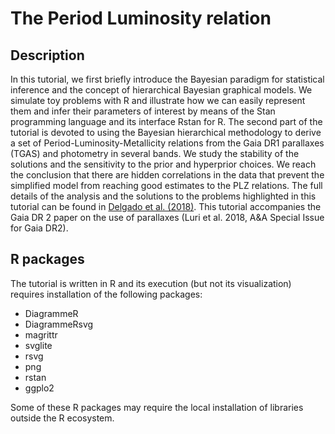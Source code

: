 # The Period Luminosity relation

## Description

In this tutorial, we first briefly introduce the Bayesian paradigm for
statistical inference and the concept of hierarchical Bayesian
graphical models. We simulate toy problems with R and illustrate how
we can easily represent them and infer their parameters of interest by
means of the Stan programming language and its interface Rstan for
R. The second part of the tutorial is devoted to using the Bayesian
hierarchical methodology to derive a set of
Period-Luminosity-Metallicity relations from the Gaia DR1 parallaxes
(TGAS) and photometry in several bands. We study the stability of the
solutions and the sensitivity to the prior and hyperprior choices. We
reach the conclusion that there are hidden correlations in the data
that prevent the simplified model from reaching good estimates to the
PLZ relations. The full details of the analysis and the solutions to
the problems highlighted in this tutorial can be found in [Delgado et
al. (2018)](http://adsabs.harvard.edu/abs/2018arXiv180301162D). This
tutorial accompanies the Gaia DR 2 paper on the use of parallaxes
(Luri et al. 2018, A&A Special Issue for Gaia DR2).

## R packages 

The tutorial is written in R and its execution (but not its
visualization) requires installation of the following packages:

* DiagrammeR
* DiagrammeRsvg
* magrittr
* svglite
* rsvg
* png
* rstan
* ggplo2

Some of these R packages may require the local installation of
libraries outside the R ecosystem.

